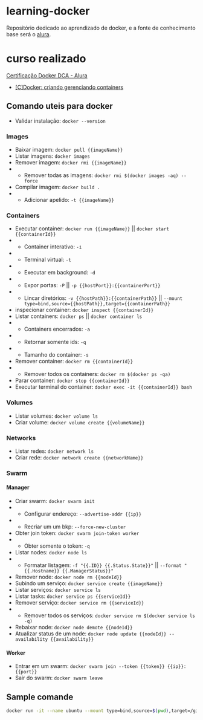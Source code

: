 # learning-docker
Repositório dedicado ao aprendizado de docker,
e a fonte de conhecimento base será o [alura](https://cursos.alura.com.br).

# curso realizado
[Certificação Docker DCA - Alura](https://cursos.alura.com.br/formacao-docker-dca)
- [[C]Docker: criando gerenciando containers](https://cursos.alura.com.br/certificate/viserion77/docker-criando-gerenciando-containers)

## Comando uteis para docker

- Validar instalação: `docker --version`

### Images
- Baixar imagem: `docker pull {{imageName}}`
- Listar imagens: `docker images`
- Remover imagem: `docker rmi {{imageName}}`
- - Remover todas as imagens: `docker rmi $(docker images -aq) --force`
- Compilar imagem: `docker build .`
- - Adicionar apelido: `-t {{imageName}}`

### Containers
- Executar container: `docker run {{imageName}}` || `docker start {{containerId}}`
- - Container interativo: `-i`
- - Terminal virtual: `-t`
- - Executar em background: `-d`
- - Expor portas: `-P` || `-p {{hostPort}}:{{containerPort}}`
- - Lincar diretórios: `-v {{hostPath}}:{{containerPath}}` || `--mount type=bind,source={{hostPath}},target={{containerPath}}`
- inspecionar container: `docker inspect {{containerId}}`
- Listar containers: `docker ps` || `docker container ls`
- - Containers encerrados: `-a`
- - Retornar somente ids: `-q`
- - Tamanho do container: `-s`
- Remover container: `docker rm {{containerId}}`
- - Remover todos os containers: `docker rm $(docker ps -qa)`
- Parar container: `docker stop {{containerId}}`
- Executar terminal do container: `docker exec -it {{containerId}} bash`

### Volumes
- Listar volumes: `docker volume ls`
- Criar volume: `docker volume create {{volumeName}}`

### Networks
- Listar redes: `docker network ls`
- Criar rede: `docker network create {{networkName}}`

### Swarm
#### Manager
- Criar swarm: `docker swarm init`
- - Configurar endereço: `--advertise-addr {{ip}}`
- - Recriar um um bkp: `--force-new-cluster`
- Obter join token: `docker swarm join-token worker`
- - Obter somente o token: `-q`
- Listar nodes: `docker node ls`
- - Formatar listagem: `-f "{{.ID}} {{.Status.State}}"` || `--format "{{.Hostname}} {{.ManagerStatus}}"`
- Remover node: `docker node rm {{nodeId}}`
- Subindo um serviço: `docker service create {{imageName}}`
- Listar serviços: `docker service ls`
- Listar tasks: `docker service ps {{serviceId}}`
- Remover serviço: `docker service rm {{serviceId}}`
- - Remover todos os serviços: `docker service rm $(docker service ls -q)`
- Rebaixar node: `docker node demote {{nodeId}}`
- Atualizar status de um node: `docker node update {{nodeId}} --availability {{availability}}`
#### Worker
- Entrar em um swarm: `docker swarm join --token {{token}} {{ip}}:{{port}}`
- Sair do swarm: `docker swarm leave`


## Sample comande
```bash
docker run -it --name ubuntu --mount type=bind,source=$(pwd),target=/github ubuntu bash
```
